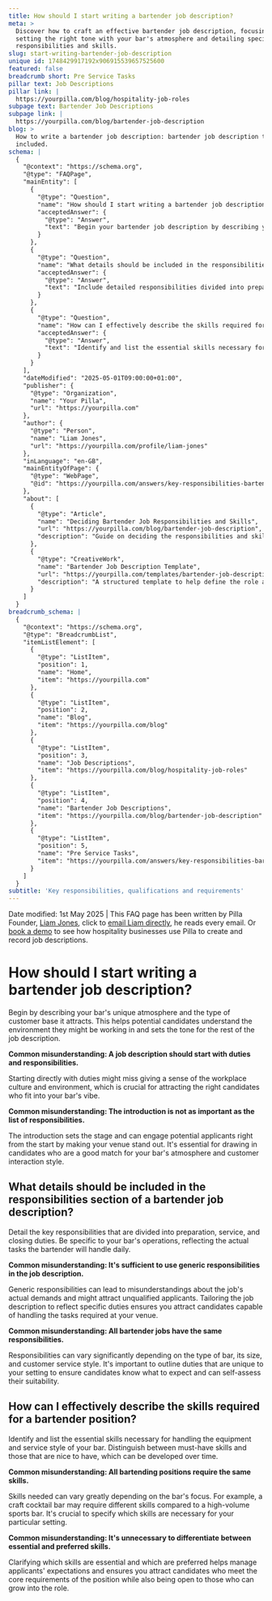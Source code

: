 ```yaml
---
title: How should I start writing a bartender job description?
meta: >
  Discover how to craft an effective bartender job description, focusing on
  setting the right tone with your bar's atmosphere and detailing specific
  responsibilities and skills.
slug: start-writing-bartender-job-description
unique id: 1748429917192x906915539657525600
featured: false
breadcrumb short: Pre Service Tasks
pillar text: Job Descriptions
pillar link: |
  https://yourpilla.com/blog/hospitality-job-roles
subpage text: Bartender Job Descriptions
subpage link: |
  https://yourpilla.com/blog/bartender-job-description
blog: >
  How to write a bartender job description: bartender job description template
  included.
schema: |
  {
    "@context": "https://schema.org",
    "@type": "FAQPage",
    "mainEntity": [
      {
        "@type": "Question",
        "name": "How should I start writing a bartender job description?",
        "acceptedAnswer": {
          "@type": "Answer",
          "text": "Begin your bartender job description by describing your bar's unique atmosphere and the type of customer base it attracts. This introduction helps potential candidates understand the work environment and sets the tone for the rest of the job description, making your venue stand out."
        }
      },
      {
        "@type": "Question",
        "name": "What details should be included in the responsibilities section of a bartender job description?",
        "acceptedAnswer": {
          "@type": "Answer",
          "text": "Include detailed responsibilities divided into preparation, service, and closing duties in a bartender job description. Be specific to your bar's operations to ensure you attract candidates who are capable of handling the daily tasks required at your venue."
        }
      },
      {
        "@type": "Question",
        "name": "How can I effectively describe the skills required for a bartender position?",
        "acceptedAnswer": {
          "@type": "Answer",
          "text": "Identify and list the essential skills necessary for handling the equipment and service style of your bar. Distinguish between must-have skills and those that can be developed over time to manage applicants' expectations and attract candidates who meet the core requirements of the position."
        }
      }
    ],
    "dateModified": "2025-05-01T09:00:00+01:00",
    "publisher": {
      "@type": "Organization",
      "name": "Your Pilla",
      "url": "https://yourpilla.com"
    },
    "author": {
      "@type": "Person",
      "name": "Liam Jones",
      "url": "https://yourpilla.com/profile/liam-jones"
    },
    "inLanguage": "en-GB",
    "mainEntityOfPage": {
      "@type": "WebPage",
      "@id": "https://yourpilla.com/answers/key-responsibilities-bartender-before-service-1"
    },
    "about": [
      {
        "@type": "Article",
        "name": "Deciding Bartender Job Responsibilities and Skills",
        "url": "https://yourpilla.com/blog/bartender-job-description",
        "description": "Guide on deciding the responsibilities and skills needed for crafting a bartender job description tailored to specific bar operations."
      },
      {
        "@type": "CreativeWork",
        "name": "Bartender Job Description Template",
        "url": "https://yourpilla.com/templates/bartender-job-description",
        "description": "A structured template to help define the role and responsibilities of bartenders in various types of bars, considering unique operations and service styles."
      }
    ]
  }
breadcrumb_schema: |
  {
    "@context": "https://schema.org",
    "@type": "BreadcrumbList",
    "itemListElement": [
      {
        "@type": "ListItem",
        "position": 1,
        "name": "Home",
        "item": "https://yourpilla.com"
      },
      {
        "@type": "ListItem",
        "position": 2,
        "name": "Blog",
        "item": "https://yourpilla.com/blog"
      },
      {
        "@type": "ListItem",
        "position": 3,
        "name": "Job Descriptions",
        "item": "https://yourpilla.com/blog/hospitality-job-roles"
      },
      {
        "@type": "ListItem",
        "position": 4,
        "name": "Bartender Job Descriptions",
        "item": "https://yourpilla.com/blog/bartender-job-description"
      },
      {
        "@type": "ListItem",
        "position": 5,
        "name": "Pre Service Tasks",
        "item": "https://yourpilla.com/answers/key-responsibilities-bartender-before-service-1"
      }
    ]
  }
subtitle: 'Key responsibilities, qualifications and requirements'
---
```


Date modified: 1st May 2025 | This FAQ page has been written by Pilla Founder, [Liam Jones](https://yourpilla.com/profile/liam-jones), click to [email Liam directly](https://mailto:liam@yourpilla.com), he reads every email. Or [book a demo](https://calendly.com/pilla/demo) to see how hospitality businesses use Pilla to create and record job descriptions.

# How should I start writing a bartender job description?

Begin by describing your bar's unique atmosphere and the type of customer base it attracts. This helps potential candidates understand the environment they might be working in and sets the tone for the rest of the job description.

**Common misunderstanding: A job description should start with duties and responsibilities.**

Starting directly with duties might miss giving a sense of the workplace culture and environment, which is crucial for attracting the right candidates who fit into your bar's vibe.

**Common misunderstanding: The introduction is not as important as the list of responsibilities.**

The introduction sets the stage and can engage potential applicants right from the start by making your venue stand out. It's essential for drawing in candidates who are a good match for your bar's atmosphere and customer interaction style.

## What details should be included in the responsibilities section of a bartender job description?

Detail the key responsibilities that are divided into preparation, service, and closing duties. Be specific to your bar's operations, reflecting the actual tasks the bartender will handle daily.

**Common misunderstanding: It's sufficient to use generic responsibilities in the job description.**

Generic responsibilities can lead to misunderstandings about the job's actual demands and might attract unqualified applicants. Tailoring the job description to reflect specific duties ensures you attract candidates capable of handling the tasks required at your venue.

**Common misunderstanding: All bartender jobs have the same responsibilities.**

Responsibilities can vary significantly depending on the type of bar, its size, and customer service style. It's important to outline duties that are unique to your setting to ensure candidates know what to expect and can self-assess their suitability.

## How can I effectively describe the skills required for a bartender position?

Identify and list the essential skills necessary for handling the equipment and service style of your bar. Distinguish between must-have skills and those that are nice to have, which can be developed over time.

**Common misunderstanding: All bartending positions require the same skills.**

Skills needed can vary greatly depending on the bar's focus. For example, a craft cocktail bar may require different skills compared to a high-volume sports bar. It's crucial to specify which skills are necessary for your particular setting.

**Common misunderstanding: It's unnecessary to differentiate between essential and preferred skills.**

Clarifying which skills are essential and which are preferred helps manage applicants' expectations and ensures you attract candidates who meet the core requirements of the position while also being open to those who can grow into the role.

